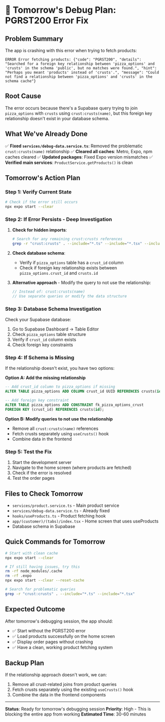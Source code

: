 # 🚨 Tomorrow's Debug Plan: PGRST200 Error Fix

## **Problem Summary**
The app is crashing with this error when trying to fetch products:
```
ERROR Error fetching products: {"code": "PGRST200", "details": "Searched for a foreign key relationship between 'pizza_options' and 'crusts' in the schema 'public', but no matches were found.", "hint": "Perhaps you meant 'products' instead of 'crusts'.", "message": "Could not find a relationship between 'pizza_options' and 'crusts' in the schema cache"}
```

## **Root Cause**
The error occurs because there's a Supabase query trying to join `pizza_options` with `crusts` using `crust:crusts(name)`, but this foreign key relationship doesn't exist in your database schema.

## **What We've Already Done**
✅ **Fixed `services/debug-data.service.ts`**: Removed the problematic `crust:crusts(name)` relationship
✅ **Cleared all caches**: Metro, Expo, npm caches cleared
✅ **Updated packages**: Fixed Expo version mismatches
✅ **Verified main services**: `ProductService.getProducts()` is clean

## **Tomorrow's Action Plan**

### **Step 1: Verify Current State**
```bash
# Check if the error still occurs
npx expo start --clear
```

### **Step 2: If Error Persists - Deep Investigation**
1. **Check for hidden imports**:
   ```bash
   # Search for any remaining crust:crusts references
   grep -r "crust:crusts" . --include="*.ts" --include="*.tsx" --include="*.js"
   ```

2. **Check database schema**:
   - Verify if `pizza_options` table has a `crust_id` column
   - Check if foreign key relationship exists between `pizza_options.crust_id` and `crusts.id`

3. **Alternative approach** - Modify the query to not use the relationship:
   ```typescript
   // Instead of: crust:crusts(name)
   // Use separate queries or modify the data structure
   ```

### **Step 3: Database Schema Investigation**
Check your Supabase database:
1. Go to Supabase Dashboard → Table Editor
2. Check `pizza_options` table structure
3. Verify if `crust_id` column exists
4. Check foreign key constraints

### **Step 4: If Schema is Missing**
If the relationship doesn't exist, you have two options:

**Option A: Add the missing relationship**
```sql
-- Add crust_id column to pizza_options if missing
ALTER TABLE pizza_options ADD COLUMN crust_id UUID REFERENCES crusts(id);

-- Add foreign key constraint
ALTER TABLE pizza_options ADD CONSTRAINT fk_pizza_options_crust 
FOREIGN KEY (crust_id) REFERENCES crusts(id);
```

**Option B: Modify queries to not use the relationship**
- Remove all `crust:crusts(name)` references
- Fetch crusts separately using `useCrusts()` hook
- Combine data in the frontend

### **Step 5: Test the Fix**
1. Start the development server
2. Navigate to the home screen (where products are fetched)
3. Check if the error is resolved
4. Test the order pages

## **Files to Check Tomorrow**
- `services/product.service.ts` - Main product service
- `services/debug-data.service.ts` - Already fixed
- `hooks/useProducts.ts` - Product fetching hook
- `app/(customer)/(tabs)/index.tsx` - Home screen that uses useProducts
- Database schema in Supabase

## **Quick Commands for Tomorrow**
```bash
# Start with clean cache
npx expo start --clear

# If still having issues, try this
rm -rf node_modules/.cache
rm -rf .expo
npx expo start --clear --reset-cache

# Search for problematic queries
grep -r "crust:crusts" . --include="*.ts" --include="*.tsx"
```

## **Expected Outcome**
After tomorrow's debugging session, the app should:
- ✅ Start without the PGRST200 error
- ✅ Load products successfully on the home screen
- ✅ Display order pages without crashing
- ✅ Have a clean, working product fetching system

## **Backup Plan**
If the relationship approach doesn't work, we can:
1. Remove all crust-related joins from product queries
2. Fetch crusts separately using the existing `useCrusts()` hook
3. Combine the data in the frontend components

---
**Status**: Ready for tomorrow's debugging session
**Priority**: High - This is blocking the entire app from working
**Estimated Time**: 30-60 minutes
